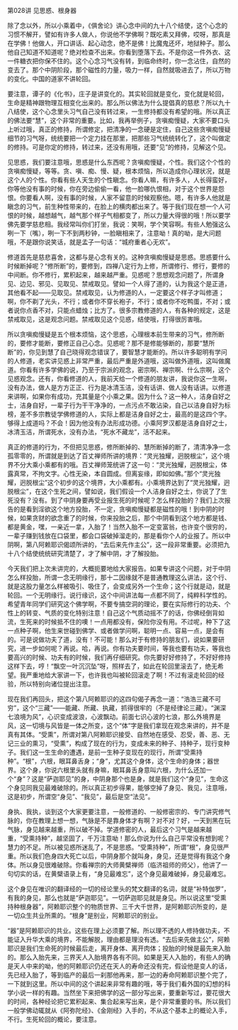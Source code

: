 第028讲 见思惑、根身器

除了念以外，所以小乘着中，《俱舍论》讲心念中间的九十八个结使，这个心念的习惯不解开，譬如有许多人做人，你说他不学佛啊？既吃素又拜佛，哎呀，那真是在学佛！他做人，开口讲话、起心动念，绝不是佛！比魔鬼还坏，地狱种子。那么他自己知道不知道呢？绝对检查不出来。你看到堕落下去。不是你这一件外衣、这一件糖衣把你保不住的。这个心念习气没有转，到临命终时，你一念沾住，自然的变去了。那个中阴阶段，那个磁性的力量，吸力一样，自然就吸进去了，所以万物的变化。中国的道家不讲轮回。

要注意，谭子的《化书》，庄子是讲变化的。其实轮回就是变化，变化就是轮回，生命是精神跟物理互相变化出来的。那么所以佛法为什么提倡真的慈悲？所以九十八结使，这个心念里头习气自己没有转过来，一生修持都没有希望的哦。所以真正的佛法要“慧”，这个非常的重要。比如，我再举例子，贪嗔痴慢疑，大家不要口头上听过哦，真正的修持，所谓修定，把清净的一念硬是定住，自己这些贪嗔痴慢疑细节的习气呀，统统要把一个定力挂在那里，把那些习气统统转化了，这个叫做定的修持。可是你定的修持，转过来，还没有用哦，还要“见”的修持，见解这个见。

见思惑，我们要注意哦，思惑是什么东西呢？贪嗔痴慢疑，个性。我们这个个性的贪嗔痴慢疑，等等。贪、嗔、痴、慢、疑，根本烦恼，所以造成你心理状况，就是这个人的个性。你看有些人天生的个性瞋念。你看人嘛，有许多人，人长得蛮好，你等他没有事的时候，你在旁边偷偷一看，他一脸哪仇恨相，对于这个世界是怨恨。你要看人啊，没有事的时候，人家不留意的时候观察他。嗯，有许多人他就是瞋念的习气，前生种性带来的，在脸上的横肉都出来了。等于我们现在想一个人可恨的时候，越想越气，越气那个样子气相都变了，所以力量大得很的哦！所以要学佛先要学慈悲相。我经常叫你们打坐，我说：笑啊，学个笑容啊。有些人勉强这么咧一下（嘴），咧一下不到两秒钟，一脸瞋相来了，注意呦！真的呦，是大问题哦，不是跟你说笑话，就是孟子一句话：“城府重者心无欢”。

修道首先是慈悲喜舍，这都与是心念有关的。这种贪嗔痴慢疑是思惑。思惑要什么时候断掉呢？“修所断”的，要修到，四禅八定行为上修，所谓修行、修行，要修的中间断。你不修行，累积起来，越来越严重。见惑呢？思想观念问题了，所谓身见、边见、邪见、见取见、禁戒取见。譬如一个人得了道的，认为我这个是正道，其他看不起——见取见。禁戒取见，认为修道的人，一定要这个样子才叫修道；啊，你不剃了光头，不行；或者你不穿长袍子，不行；或者你不吃鸭蛋，不对；或者说你点香不对，只能点蜡烛；比方了。很多宗教修道的人，有各种的规定，这是禁戒取见，这是观念问题。禁戒取见这个见惑，结使哦，打得很厉害哦。

所以贪嗔痴慢疑是五个根本烦恼，这个思惑，心理根本前生带来的习气，修所断的，要修才能断，要修正自己心念。见惑呢？那不是修能够断的，那要“慧所断”的，你见到慧了自己晓得观念错误了，要智慧才能断的。所以许多聪明有学问的人修道，老实讲见惑上非常严重，最后严重是外道哦，这叫做外道哦，这叫做魔道。你看有许多学佛的说，乃至于宗派的观念，密宗啊、禅宗啊、什么宗啊，这个见惑观念。还有，你看修道的人，我前天给一个修道的朋友讲，我说你这一生啊，没有办法，做人是方方正正、行为是冰清玉洁，没有话讲、做人没有话讲。以修道来讲啊，如果你有成功，充其量是个小乘之果。因为什么？这一种人，洁身自好之士，洁身自好，一辈子行为干干净净的，一点污点不敢沾染，自己以洁身自好为标榜，差不多宗教徒学佛修道的人，实际上都是洁身自好之士，最高的是这四个字。够得上成道吗？不会！因为他没有办法形成功德。小乘阿罗汉都是洁身自好之士，冰清玉洁，所谓死水，没有办法，“死水不藏龙”，活不起来。

真正的修道的行为，不但把见思惑，修所断掉的、慧所断掉的断了，清清净净一念孤零零的，所谓就是到达了百丈禅师所讲的境界：“灵光独耀，迥脱根尘”，这个境界不分大乘小乘都有的哦。百丈禅师笼统讲了这一句：“灵光独耀，迥脱根尘，体露真常，不拘文字。心性无染，本自圆成。但离妄缘，即如如佛。”那个“灵光独耀，迥脱根尘”这个初步的这个境界，大小乘都有。小乘境界达到了“灵光独耀，迥脱根尘”，在这个生死之间，譬如说，我们假设一个人洁身自好之士，你说了了生死没有？没有。到了中阴身要再受业报生死的时候呢？怎么样投胎的？我们上次报告的是看到淫欲这个地方投胎，不一定，贪嗔痴慢疑都是磁性的哦！到中阴的时候，如果贪财的欲念重了的时候，你来投胎之后，那个中阴看到这个地方都是钱、都是黄金，嘿，一亲近一拿，入胎了！当然入胎不一定变富翁，也许变个很穷的，一辈子赚到钱放在口袋里，都会口袋破掉溜走的，那是看你个人的业报了。所以中阴啊，第八阿赖耶识偈颂所讲的，“去后来先作主公”，这一段非常重要。必须把九十八个结使统统研究清楚了，才了解中阴，才了解投胎。

今天我们把上次未讲完的，大概扼要地给大家报告。如果专讲这个问题，对于中阴怎么样投胎，所谓一念无明缘行，那十二因缘就不是普通教理这么讲法，这个行、就是这股力量怎么样被吸引、吸住了，会变成另外一个生命；这个行就是动，就是轮回。一个无明缘行。说行缘识，这个中间讲法每一点都不同了，纯粹科学性的。希望青年同学们研究这个佛学啊，不要专搞空洞的理论，要在实际修行的功夫、个性上的转变、气质的变化特别注意！自己这个气质动摇不了的话，你佛经倒背如流，生死来的时候抵不住的噢！一点用都没有，保险你没有用。不过呢，种下了这一点种子啊，他生来世碰到佛学、或者做学问啊，聪明一点、容易一点，是会有的。可是说做功夫了道，没有！不可能！那么对于有修持的朋友们，说如果要研究，进一步如何呢？再说。哈，再说。你有功夫要时间，等我也要有功夫，等我也要高兴的时候、功夫有的时候，我们再仔细研究。你先要好好修持了，不好好修持这样下去，哼！“飘空一叶沉沉坠”呀，照样去了，如此在轮回里滚去了，绝无希望。我严重地给大家讲一下，也许我也叫被轮回滚走了啊！不过有滚走轮回的经验，所以特别向诸位提出注意。

现在我们再回头，把这个第八阿赖耶识的这四句偈子再念一道：“浩浩三藏不可穷”，这个“三藏”——能藏、所藏、执藏，抓得很牢的（不是经律论三藏）。“渊深七浪境为风”，心识变成波浪，心波飘动。前面七识心波的七浪，那么外境界是风，这一切境与风皆是一体之所变，这个“体”字是我们拿现在观念来讲的，并不是真有其体。“受熏”，所谓对第八阿赖耶识接受、自然地在感受、忍受，善、恶、无记三业的熏习，“受熏”，构成了现在的行为，变成未来的种子、持种子，现行变种子。我们这一生生命的遭遇，是前一生种子变现在的现行，所谓“受熏持种”。“根”，六根，眼耳鼻舌身；“身”，尤其这个身体，这个生命的身体；器世界。这个身，你说六根里头就有身嘛，眼耳鼻舌身意叫六根，为什么还加一个“身”？这是“萨迦耶见”的身，中阴身那个也是身，就是我们这个“身见”，生命这个身见同我见最难破除的。所以真正初步得果，能够空掉了身见、我见，注意哦，这是初步，所谓空“身见”、“我见”，最后是空“法见”。

身执、我执，谈到这个大家更要注意，一般修道的、一般修密宗的、专门讲究修气脉的，你在教理上想一想，气脉是不是靠身体才有啊？对不对？好，一天到黑在玩气脉，身见越来越重，所以破不掉。学道修密的人，最后这个习气是越来越重，“受熏持种”，越坚固了，千万注意呦！那么你说为什么自己平常没有想到呢？慧力的不足。所以被见惑所迷乱了，不是思惑。“受熏持种”，所谓“根”，身见很严重。所以我们色身四大死亡以后，中阴身那个就叫身，身见，还是觉得有我这个身体。所以身见很难破除。你看禅宗的大师黄檗禅师（临济祖师的师父），他讲了一句切实的话，在黄檗语录上有，“身见最难忘”，这个身见最难破掉，身见最难忘。

这个身见在唯识的翻译经的一切的经论里头的梵文翻译的名词，就是“补特伽罗”，有我的身见，那么也就是“萨迦耶见”。一切萨迦耶见就是身见。所以说这里“受熏持种根身器”，阿赖耶识整个的物质世界、三千大千世界，是阿赖耶识所变的，是一切众生共业所熏的。“根身”是别业，阿赖耶识的别业。

“器”是阿赖耶识的共业。这些在理上必须要了解。所以理不透的人修持做功夫，不能证入升华大乘的境界，不能解脱，理由都是理没有透。“去后来先做主公”，阿赖耶识是我们生命死的时候最后走，离开身体、离开肉体；投胎的时候是最先来入胎的。那么入胎先来，三界天人入胎境界各有不同。如果是天人入胎的，有些人的确是天人中来的呦，他的阿赖耶识仍还在天人的寿命还没有完，假设他是变人的话，先已经入胎了，等到临产的最后一刹那他再来，那一边的寿命阿赖耶识整个完了，一下就到这里。所以中间的这个讲起来非常有趣的哦，等于我们看外国的幻想的科学小说一样的有趣。当然坐下来把佛学的这一部分写出来，要重新写过，要花很大的时间，各种经论把它累积起来、集合起来写出来，是个非常重要的书。所以我们一般学佛动辄就从《阿弥陀经》、《金刚经》入手的，不从这个基本上的概论入手，不行。生死轮回的概论，要注意。